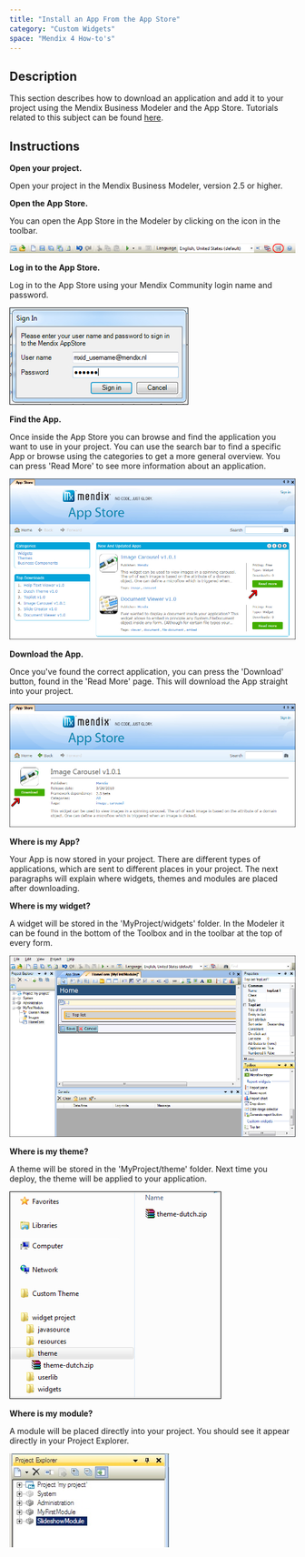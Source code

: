 ```yaml
---
title: "Install an App From the App Store"
category: "Custom Widgets"
space: "Mendix 4 How-to's"
---
```

## Description

This section describes how to download an application and add it to your project using the Mendix Business Modeler and the App Store. Tutorials related to this subject can be found [here](custom-widgets).

## Instructions

 **Open your project.**

Open your project in the Mendix Business Modeler, version 2.5 or higher.

 **Open the App Store.**

You can open the App Store in the Modeler by clicking on the icon in the toolbar.

![](attachments/2621635/2752921.png)

 **Log in to the App Store.**

Log in to the App Store using your Mendix Community login name and password.

![](attachments/2621635/2752934.jpg)

 **Find the App.**

Once inside the App Store you can browse and find the application you want to use in your project. You can use the search bar to find a specific App or browse using the categories to get a more general overview. You can press 'Read More' to see more information about an application.

![](attachments/2621635/2752932.jpg)

 **Download the App.**

Once you've found the correct application, you can press the 'Download' button, found in the 'Read More' page. This will download the App straight into your project.

![](attachments/2621635/2752933.jpg)

 **Where is my App?**

Your App is now stored in your project. There are different types of applications, which are sent to different places in your project. The next paragraphs will explain where widgets, themes and modules are placed after downloading.

 **Where is my widget?**

A widget will be stored in the 'MyProject/widgets' folder. In the Modeler it can be found in the bottom of the Toolbox and in the toolbar at the top of every form.

![](attachments/2621635/2752922.jpg)

 **Where is my theme?**

A theme will be stored in the 'MyProject/theme' folder. Next time you deploy, the theme will be applied to your application.

![](attachments/2621635/2752923.jpg)

 **Where is my module?**

A module will be placed directly into your project. You should see it appear directly in your Project Explorer.

![](attachments/2621635/2752935.jpg)
